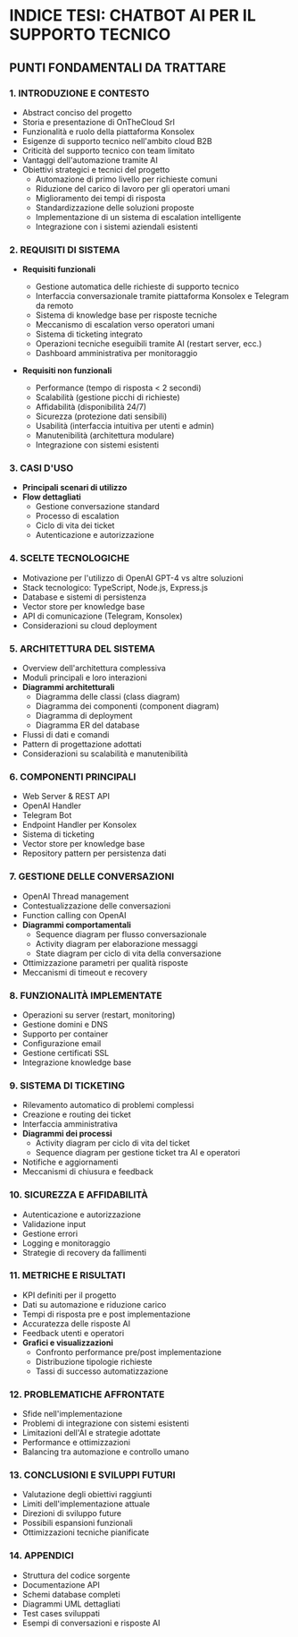 # INDICE TESI: CHATBOT AI PER IL SUPPORTO TECNICO

## PUNTI FONDAMENTALI DA TRATTARE

### 1. INTRODUZIONE E CONTESTO
- Abstract conciso del progetto
- Storia e presentazione di OnTheCloud Srl
- Funzionalità e ruolo della piattaforma Konsolex
- Esigenze di supporto tecnico nell'ambito cloud B2B
- Criticità del supporto tecnico con team limitato
- Vantaggi dell'automazione tramite AI
- Obiettivi strategici e tecnici del progetto
  - Automazione di primo livello per richieste comuni
  - Riduzione del carico di lavoro per gli operatori umani
  - Miglioramento dei tempi di risposta
  - Standardizzazione delle soluzioni proposte
  - Implementazione di un sistema di escalation intelligente
  - Integrazione con i sistemi aziendali esistenti

### 2. REQUISITI DI SISTEMA
- **Requisiti funzionali**
  - Gestione automatica delle richieste di supporto tecnico
  - Interfaccia conversazionale tramite piattaforma Konsolex e Telegram da remoto
  - Sistema di knowledge base per risposte tecniche
  - Meccanismo di escalation verso operatori umani
  - Sistema di ticketing integrato
  - Operazioni tecniche eseguibili tramite AI (restart server, ecc.)
  - Dashboard amministrativa per monitoraggio
  
- **Requisiti non funzionali**
  - Performance (tempo di risposta < 2 secondi)
  - Scalabilità (gestione picchi di richieste)
  - Affidabilità (disponibilità 24/7)
  - Sicurezza (protezione dati sensibili)
  - Usabilità (interfaccia intuitiva per utenti e admin)
  - Manutenibilità (architettura modulare)
  - Integrazione con sistemi esistenti

### 3. CASI D'USO
- **Principali scenari di utilizzo**
- **Flow dettagliati**
  - Gestione conversazione standard
  - Processo di escalation
  - Ciclo di vita dei ticket
  - Autenticazione e autorizzazione

### 4. SCELTE TECNOLOGICHE
- Motivazione per l'utilizzo di OpenAI GPT-4 vs altre soluzioni
- Stack tecnologico: TypeScript, Node.js, Express.js
- Database e sistemi di persistenza
- Vector store per knowledge base
- API di comunicazione (Telegram, Konsolex)
- Considerazioni su cloud deployment

### 5. ARCHITETTURA DEL SISTEMA
- Overview dell'architettura complessiva
- Moduli principali e loro interazioni
- **Diagrammi architetturali**
  - Diagramma delle classi (class diagram)
  - Diagramma dei componenti (component diagram)
  - Diagramma di deployment
  - Diagramma ER del database
- Flussi di dati e comandi
- Pattern di progettazione adottati
- Considerazioni su scalabilità e manutenibilità

### 6. COMPONENTI PRINCIPALI
- Web Server & REST API
- OpenAI Handler
- Telegram Bot
- Endpoint Handler per Konsolex
- Sistema di ticketing
- Vector store per knowledge base
- Repository pattern per persistenza dati

### 7. GESTIONE DELLE CONVERSAZIONI
- OpenAI Thread management
- Contestualizzazione delle conversazioni
- Function calling con OpenAI
- **Diagrammi comportamentali**
  - Sequence diagram per flusso conversazionale
  - Activity diagram per elaborazione messaggi
  - State diagram per ciclo di vita della conversazione
- Ottimizzazione parametri per qualità risposte
- Meccanismi di timeout e recovery

### 8. FUNZIONALITÀ IMPLEMENTATE
- Operazioni su server (restart, monitoring)
- Gestione domini e DNS
- Supporto per container
- Configurazione email
- Gestione certificati SSL
- Integrazione knowledge base

### 9. SISTEMA DI TICKETING
- Rilevamento automatico di problemi complessi
- Creazione e routing dei ticket
- Interfaccia amministrativa
- **Diagrammi dei processi**
  - Activity diagram per ciclo di vita del ticket
  - Sequence diagram per gestione ticket tra AI e operatori
- Notifiche e aggiornamenti
- Meccanismi di chiusura e feedback

### 10. SICUREZZA E AFFIDABILITÀ
- Autenticazione e autorizzazione
- Validazione input
- Gestione errori
- Logging e monitoraggio
- Strategie di recovery da fallimenti

### 11. METRICHE E RISULTATI
- KPI definiti per il progetto
- Dati su automazione e riduzione carico
- Tempi di risposta pre e post implementazione
- Accuratezza delle risposte AI
- Feedback utenti e operatori
- **Grafici e visualizzazioni**
  - Confronto performance pre/post implementazione
  - Distribuzione tipologie richieste
  - Tassi di successo automatizzazione

### 12. PROBLEMATICHE AFFRONTATE
- Sfide nell'implementazione
- Problemi di integrazione con sistemi esistenti
- Limitazioni dell'AI e strategie adottate
- Performance e ottimizzazioni
- Balancing tra automazione e controllo umano

### 13. CONCLUSIONI E SVILUPPI FUTURI
- Valutazione degli obiettivi raggiunti
- Limiti dell'implementazione attuale
- Direzioni di sviluppo future
- Possibili espansioni funzionali
- Ottimizzazioni tecniche pianificate

### 14. APPENDICI
- Struttura del codice sorgente
- Documentazione API
- Schemi database completi
- Diagrammi UML dettagliati
- Test cases sviluppati
- Esempi di conversazioni e risposte AI

